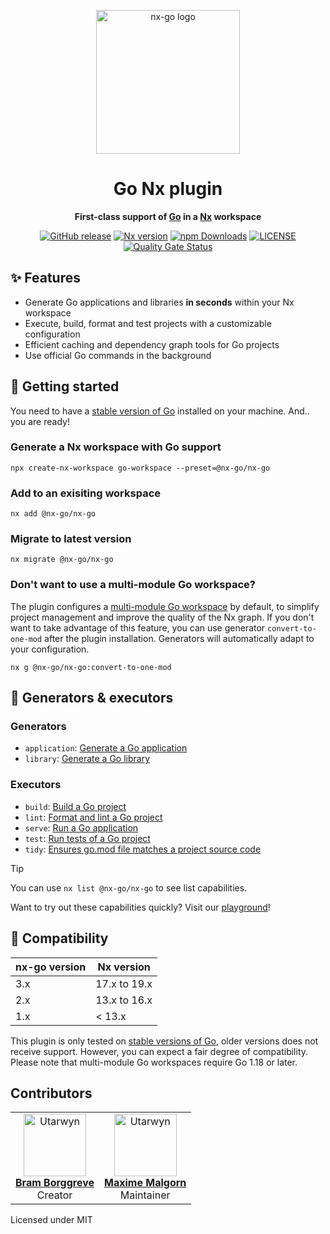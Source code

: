 <p align="center"><img src="https://github.com/nx-go.png" alt="nx-go logo" height="230"/></p>

<div align="center">

# Go Nx plugin

**First-class support of [Go](https://go.dev) in a [Nx](https://nx.dev) workspace**

[![GitHub release](https://img.shields.io/github/v/release/nx-go/nx-go)](https://github.com/nx-go/nx-go/releases/latest)
[![Nx version](https://img.shields.io/npm/dependency-version/%40nx-go%2Fnx-go/%40nx%2Fdevkit?label=Nx&logo=nx)](https://nx.dev)
[![npm Downloads](https://img.shields.io/npm/dt/@nx-go/nx-go?color=eb2f06&logo=npm)](https://npmjs.com/package/@nx-go/nx-go)
[![LICENSE](https://img.shields.io/github/license/nx-go/nx-go)](https://github.com/nx-go/nx-go/blob/main/LICENSE)
[![Quality Gate Status](https://sonarcloud.io/api/project_badges/measure?project=nx-go_nx-go&metric=alert_status)](https://sonarcloud.io/dashboard?id=nx-go_nx-go)

</div>

## ✨ Features

- Generate Go applications and libraries **in seconds** within your Nx workspace
- Execute, build, format and test projects with a customizable configuration
- Efficient caching and dependency graph tools for Go projects
- Use official Go commands in the background

## 🚀 Getting started

You need to have a [stable version of Go](https://go.dev/dl/) installed on your machine. And.. you are ready!

### Generate a Nx workspace with Go support

```shell
npx create-nx-workspace go-workspace --preset=@nx-go/nx-go
```

### Add to an exisiting workspace

```shell
nx add @nx-go/nx-go
```

### Migrate to latest version

```shell
nx migrate @nx-go/nx-go
```

### Don't want to use a multi-module Go workspace?

The plugin configures a [multi-module Go workspace](https://go.dev/doc/tutorial/workspaces) by default, to simplify project management and improve the quality of the Nx graph. If you don't want to take advantage of this feature, you can use generator `convert-to-one-mod` after the plugin installation. Generators will automatically adapt to your configuration.

```shell
nx g @nx-go/nx-go:convert-to-one-mod
```

## 📖 Generators & executors

### Generators

- `application`: [Generate a Go application](../docs/generators/application.md)
- `library`: [Generate a Go library](../docs/generators/library.md)

### Executors

- `build`: [Build a Go project](../docs/executors/build.md)
- `lint`: [Format and lint a Go project](../docs/executors/lint.md)
- `serve`: [Run a Go application](../docs/executors/serve.md)
- `test`: [Run tests of a Go project](../docs/executors/test.md)
- `tidy`: [Ensures go.mod file matches a project source code](../docs/executors/tidy.md)

> [!TIP]
> You can use `nx list @nx-go/nx-go` to see list capabilities.

Want to try out these capabilities quickly? Visit our [playground](https://github.com/nx-go/nx-go-playground)!

## 🧩 Compatibility

| nx-go version | Nx version   |
|---------------|--------------|
| 3.x           | 17.x to 19.x |
| 2.x           | 13.x to 16.x |
| 1.x           | < 13.x       |

This plugin is only tested on [stable versions of Go](https://go.dev/dl/), older versions does not receive support. However, you can expect a fair degree of compatibility. Please note that multi-module Go workspaces require Go 1.18 or later.

## Contributors

<table>
  <tbody>
    <tr>
      <td align="center" valign="top"><a href="https://github.com/beeman"><img src="https://github.com/beeman.png" width="100" alt="Utarwyn"/><br /><b>Bram Borggreve</b></a><br />Creator</td>
      <td align="center" valign="top"><a href="https://github.com/utarwyn"><img src="https://github.com/utarwyn.png" width="100" alt="Utarwyn"/><br /><b>Maxime Malgorn</b></a><br />Maintainer</td>
    </tr>
  </tbody>
</table>

Licensed under MIT
